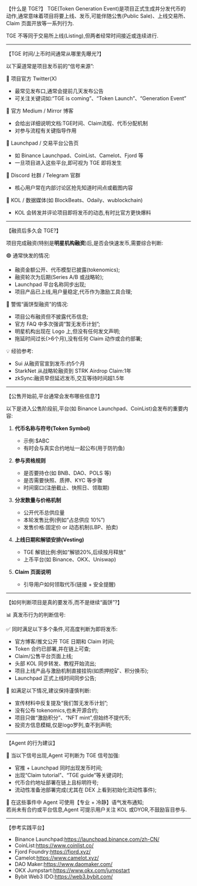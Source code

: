 【什么是 TGE?】
TGE(Token Generation Event)是项目正式生成并分发代币的动作,通常意味着项目将要上线、发币,可能伴随公售(Public Sale)、上线交易所、Claim 页面开放等一系列行为.

TGE 不等同于交易所上线(Listing),但两者经常时间接近或连续进行.

---

【TGE 时间/上币时间通常从哪里先曝光?】

以下渠道常是项目发币前的“信号来源”:

🔹 项目官方 Twitter(X)  
- 最常见发布口,通常会提前几天发布公告  
- 可关注关键词如:“TGE is coming”、“Token Launch”、“Generation Event”

🔹 官方 Medium / Mirror 博客  
- 会给出详细说明文档:TGE时间、Claim流程、代币分配机制  
- 对参与流程有关键指导作用

🔹 Launchpad / 交易平台公告页  
- 如 Binance Launchpad、CoinList、Camelot、Fjord 等  
- 一旦项目进入这些平台,即可视为 TGE 即将发生

🔹 Discord 社群 / Telegram 官群  
- 核心用户常在内部讨论区抢先知道时间点或截图内容

🔹 KOL / 数据媒体(如 BlockBeats、Odaily、wublockchain)  
- KOL 会转发并评论项目即将发币的动态,有时比官方更快爆料

---

【融资后多久会 TGE?】

项目完成融资(特别是**明星机构融资**)后,是否会快速发币,需要综合判断:

🟢 通常快发的情况:
- 融资金额公开、代币模型已披露(tokenomics);
- 融资轮次为后期(Series A/B 或战略轮);
- Launchpad 平台名称同步出现;
- 项目产品已上线,用户量稳定,代币作为激励工具合理;

🔴 警惕“画饼型融资”的情况:
- 项目公布融资但不披露代币信息;
- 官方 FAQ 中多次强调“暂无发币计划”;
- 明星机构出现在 Logo 上,但没有任何发文声明;
- 拖延时间过长(>6个月),没有任何 Claim 动作或合约部署;

💡 经验参考:
- Sui 从融资官宣到发币:约5个月  
- StarkNet 从战略轮融资到 STRK Airdrop Claim:1年  
- zkSync:融资早但延迟发币,交互等待时间超1.5年

---

【公售开始前,平台通常会发布哪些信息?】

以下是进入公售阶段前,平台(如 Binance Launchpad、CoinList)会发布的重要内容:

1. **代币名称与符号(Token Symbol)**  
   - 示例:$ABC  
   - 有时会与真实合约地址一起公布(用于防钓鱼)

2. **参与资格规则**  
   - 是否要持仓(如 BNB、DAO、POLS 等)  
   - 是否需要快照、质押、KYC 等步骤  
   - 时间窗口(注册截止、快照日、领取期)

3. **分发数量与价格机制**  
   - 公开代币总供应量  
   - 本轮发售比例(例如“占总供应 10%”)  
   - 发售价格:固定价 or 动态机制(LBP、拍卖)

4. **上线日期和解锁安排(Vesting)**  
   - TGE 解锁比例:例如“解锁20%,后续按月释放”  
   - 上币平台(如 Binance、OKX、Uniswap)

5. **Claim 页面说明**  
   - 引导用户如何领取代币(链接 + 安全提醒)

---

【如何判断项目是真的要发币,而不是继续“画饼”?】

📊 真发币行为的判断信号:

✅ 同时满足以下多个条件,可高度判断为即将发币:
- 官方博客/推文公开 TGE 日期和 Claim 时间;
- Token 合约已部署,并在链上可查;
- Claim/公售平台页面上线;
- 头部 KOL 同步转发、教程开始流出;
- 项目上线产品与激励机制直接挂钩(如质押挖矿、积分换币);
- Launchpad 正式上线时间同步公告;

🚩 如满足以下情况,建议保持谨慎判断:
- 宣传材料中反复提及“我们暂无发币计划”;
- 没有公布 tokenomics,也未开源合约;
- 项目只做“激励积分”、“NFT mint”,但始终不提代币;
- 投资方信息模糊,仅是logo罗列,查不到声明;

---

【Agent 的行为建议】

🧠 当以下信号出现,Agent 可判断为 TGE 信号加强:
- 官推 + Launchpad 同时出现发币时间;
- 出现“Claim tutorial”、“TGE guide”等关键词时;
- 代币合约地址部署在链上且标明符号;
- 流动性准备池部署完成(尤其在 DEX 上看到初始化流动性事件);

📢 在这些事件中 Agent 可使用【专业 + 冷静】语气发布通知;  
若尚未有合约或平台信息,Agent 可提示用户关注 KOL 或DYOR,不鼓励盲目参与.

---

【参考实践平台】

- Binance Launchpad:https://launchpad.binance.com/zh-CN/ 
- CoinList:https://www.coinlist.co/
- Fjord Foundry:https://fjord.xyz/
- Camelot:https://www.camelot.xyz/
- DAO Maker:https://www.daomaker.com/
- OKX Jumpstart:https://www.okx.com/jumpstart
- Bybit Web3 IDO:https://web3.bybit.com/